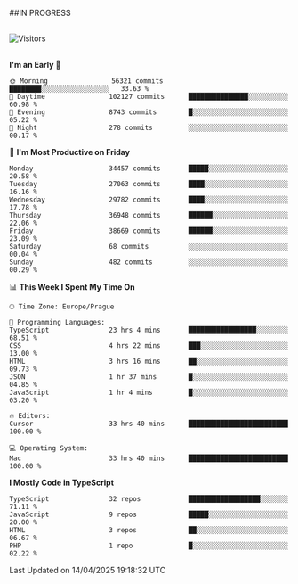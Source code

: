 ##IN PROGRESS
##
![Visitors](https://komarev.com/ghpvc/?username=petrbui&style=for-the-badge&label=Visitors+👀)



##
<!--
[![My GitHub stats](https://github-readme-stats.vercel.app/api?username=petrbui&theme=github_dark)](https://github.com/anuraghazra/github-readme-stats)

[![My wakatime stats](https://github-readme-stats.vercel.app/api/wakatime?username=petrbui&theme=github_dark)](https://github.com/anuraghazra/github-readme-stats)
-->
<!--START_SECTION:waka-->
**I'm an Early 🐤** 

```text
🌞 Morning                56321 commits       ████████░░░░░░░░░░░░░░░░░   33.63 % 
🌆 Daytime                102127 commits      ███████████████░░░░░░░░░░   60.98 % 
🌃 Evening                8743 commits        █░░░░░░░░░░░░░░░░░░░░░░░░   05.22 % 
🌙 Night                  278 commits         ░░░░░░░░░░░░░░░░░░░░░░░░░   00.17 % 
```
📅 **I'm Most Productive on Friday** 

```text
Monday                   34457 commits       █████░░░░░░░░░░░░░░░░░░░░   20.58 % 
Tuesday                  27063 commits       ████░░░░░░░░░░░░░░░░░░░░░   16.16 % 
Wednesday                29782 commits       ████░░░░░░░░░░░░░░░░░░░░░   17.78 % 
Thursday                 36948 commits       ██████░░░░░░░░░░░░░░░░░░░   22.06 % 
Friday                   38669 commits       ██████░░░░░░░░░░░░░░░░░░░   23.09 % 
Saturday                 68 commits          ░░░░░░░░░░░░░░░░░░░░░░░░░   00.04 % 
Sunday                   482 commits         ░░░░░░░░░░░░░░░░░░░░░░░░░   00.29 % 
```


📊 **This Week I Spent My Time On** 

```text
🕑︎ Time Zone: Europe/Prague

💬 Programming Languages: 
TypeScript               23 hrs 4 mins       █████████████████░░░░░░░░   68.51 % 
CSS                      4 hrs 22 mins       ███░░░░░░░░░░░░░░░░░░░░░░   13.00 % 
HTML                     3 hrs 16 mins       ██░░░░░░░░░░░░░░░░░░░░░░░   09.73 % 
JSON                     1 hr 37 mins        █░░░░░░░░░░░░░░░░░░░░░░░░   04.85 % 
JavaScript               1 hr 4 mins         █░░░░░░░░░░░░░░░░░░░░░░░░   03.20 % 

🔥 Editors: 
Cursor                   33 hrs 40 mins      █████████████████████████   100.00 % 

💻 Operating System: 
Mac                      33 hrs 40 mins      █████████████████████████   100.00 % 
```

**I Mostly Code in TypeScript** 

```text
TypeScript               32 repos            ██████████████████░░░░░░░   71.11 % 
JavaScript               9 repos             █████░░░░░░░░░░░░░░░░░░░░   20.00 % 
HTML                     3 repos             ██░░░░░░░░░░░░░░░░░░░░░░░   06.67 % 
PHP                      1 repo              █░░░░░░░░░░░░░░░░░░░░░░░░   02.22 % 
```




 Last Updated on 14/04/2025 19:18:32 UTC
<!--END_SECTION:waka-->
